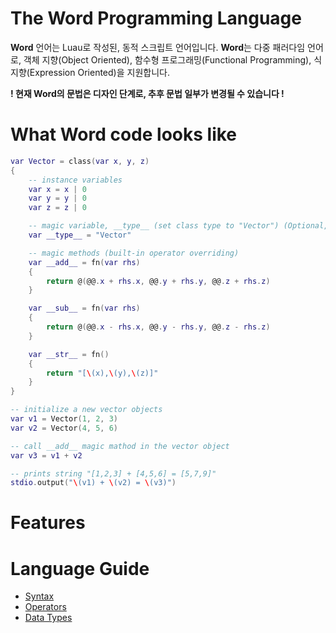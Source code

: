 # The Word Programming Language

**Word** 언어는 Luau로 작성된, 동적 스크립트 언어입니다.
**Word**는 다중 패러다임 언어로, 객체 지향(Object Oriented), 함수형 프로그래밍(Functional Programming), 식 지향(Expression Oriented)을 지원합니다.

**! 현재 Word의 문법은 디자인 단계로, 추후 문법 일부가 변경될 수 있습니다 !**

# What Word code looks like
```lua
var Vector = class(var x, y, z)
{
    -- instance variables
    var x = x | 0
    var y = y | 0
    var z = z | 0

    -- magic variable, __type__ (set class type to "Vector") (Optional, default class type is "class{UUID}")
    var __type__ = "Vector"

    -- magic methods (built-in operator overriding)
    var __add__ = fn(var rhs)
    {
        return @(@@.x + rhs.x, @@.y + rhs.y, @@.z + rhs.z)
    }

    var __sub__ = fn(var rhs)
    {
        return @(@@.x - rhs.x, @@.y - rhs.y, @@.z - rhs.z)
    }

    var __str__ = fn()
    {
        return "[\(x),\(y),\(z)]"
    }
}

-- initialize a new vector objects
var v1 = Vector(1, 2, 3)
var v2 = Vector(4, 5, 6)

-- call __add__ magic mathod in the vector object
var v3 = v1 + v2

-- prints string "[1,2,3] + [4,5,6] = [5,7,9]"
stdio.output("\(v1) + \(v2) = \(v3)")
```

# Features

# Language Guide
- [Syntax](docs/syntax.md)
- [Operators](docs/operators.md)
- [Data Types](docs/dataTypes.md)
